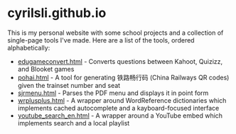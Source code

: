 # cyrilsli.github.io

This is my personal website with some school projects and a collection of single-page tools I've made. Here are a list of the tools, ordered alphabetically:

- [edugameconvert.html](edugameconvert.html) - Converts questions between Kahoot, Quizizz, and Blooket games
- [pohai.html](pohai.html) - A tool for generating 铁路畅行码 (China Railways QR codes) given the trainset number and seat
- [sjrmenu.html](sjrmenu.html) - Parses the PDF menu and displays it in point form
- [wrplusplus.html](wrplusplus.html) - A wrapper around WordReference dictionaries which implements cached autocomplete and a kayboard-focused interface
- [youtube_search_en.html](youtube_search_en.html) - A wrapper around a YouTube embed which implements search and a local playlist